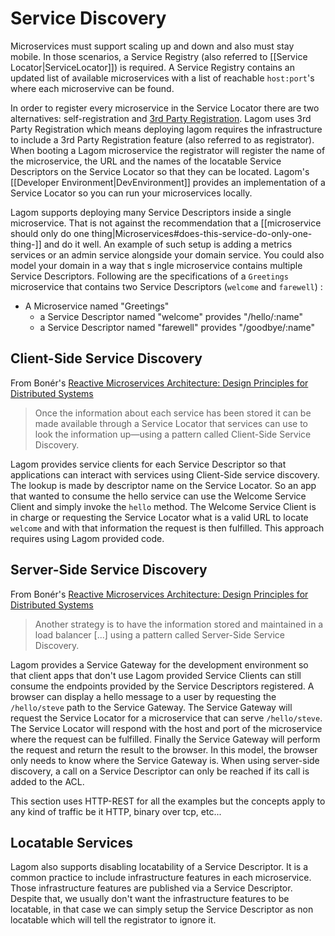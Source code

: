# Service Discovery

Microservices must support scaling up and down and also must stay mobile. In those scenarios, a Service Registry (also referred to [[Service Locator|ServiceLocator]]) is required. A Service Registry contains an updated list of available microservices with a list of reachable `host:port`'s where each microservive can be found.

In order to register every microservice in the Service Locator there are two alternatives: self-registration and [3rd Party Registration](http://microservices.io/patterns/3rd-party-registration.html). Lagom uses 3rd Party Registration which means deploying lagom requires the infrastructure to include a 3rd Party Registration feature (also referred to as registrator). When booting a Lagom microservice the registrator will register the name of the microservice, the URL and the names of the locatable Service Descriptors on the Service Locator so that they can be located.  Lagom's [[Developer Environment|DevEnvironment]] provides an implementation of a Service Locator so you can run your microservices locally.

Lagom supports deploying many Service Descriptors inside a single microservice. That is not against the recommendation that a [[microservice should only do one thing|Microservices#does-this-service-do-only-one-thing-]] and do it well. An example of such setup is adding a metrics services or an admin service alongside your domain service. You could also model your domain in a way that s ingle microservice contains multiple Service Descriptors. Following are the specifications of a `Greetings` microservice that contains two Service Descriptors (`welcome` and `farewell`) : 

 * A Microservice named "Greetings"
    * a Service Descriptor named "welcome" provides "/hello/:name"
    * a Service Descriptor named "farewell" provides "/goodbye/:name"

## Client-Side Service Discovery

From Bonér's [Reactive Microservices Architecture: Design Principles for Distributed Systems](http://www.oreilly.com/programming/free/reactive-microservices-architecture.html) 

> Once the information about each service has been stored it can be made available through a Service Locator that services can use to look the information up—using a pattern called Client-Side Service Discovery.

Lagom provides service clients for each Service Descriptor so that applications can interact with services using Client-Side service discovery. The lookup is made by descriptor name on the Service Locator. So an app that wanted to consume the hello service can use the Welcome Service Client and simply invoke the `hello` method. The Welcome Service Client is in charge or requesting the Service Locator what is a valid URL to locate `welcome` and with that information the request is then fulfilled. This approach requires using Lagom provided code.

## Server-Side Service Discovery

From Bonér's [Reactive Microservices Architecture: Design Principles for Distributed Systems](http://www.oreilly.com/programming/free/reactive-microservices-architecture.html) 

> Another strategy is to have the information stored and maintained in a load balancer [...] using a pattern called Server-Side Service Discovery.

Lagom provides a Service Gateway for the development environment so that client apps that don't use Lagom provided Service Clients can still consume the endpoints provided by the Service Descriptors registered. A browser can display a hello message to a user by requesting the `/hello/steve` path to the Service Gateway. The Service Gateway will request the Service Locator for a microservice that can serve `/hello/steve`. The Service Locator will respond with the host and port of the microservice where the request can be fulfilled. Finally the Service Gateway will perform the request and return the result to the browser. In this model, the browser only needs to know where the Service Gateway is. When using server-side discovery, a call on a Service Descriptor can only be reached if its call is added to the ACL.

This section uses HTTP-REST for all the examples but the concepts apply to any kind of traffic be it HTTP, binary over tcp, etc...


## Locatable Services

Lagom also supports disabling locatability of a Service Descriptor. It is a common practice to include infrastructure features in each microservice. Those infrastructure features are published via a Service Descriptor. Despite that, we usually don't want the infrastructure features to be locatable, in that case we can simply setup the Service Descriptor as non locatable which will tell the registrator to ignore it.